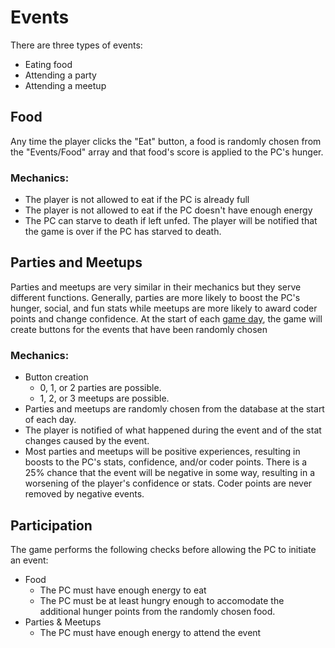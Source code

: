 # Events

There are three types of events:

* Eating food
* Attending a party
* Attending a meetup

## Food

Any time the player clicks the "Eat" button, a food is randomly chosen from the "Events/Food" array and that food's score is applied to the PC's hunger. 

### Mechanics:

* The player is not allowed to eat if the PC is already full
* The player is not allowed to eat if the PC doesn't have enough energy
* The PC can starve to death if left unfed. The player will be notified that the game is over if the PC has starved to death.

## Parties and Meetups

Parties and meetups are very similar in their mechanics but they serve different functions. Generally, parties are more likely to boost the PC's hunger, social, and fun stats while meetups are more likely to award coder points and change confidence. At the start of each [game day](./Days.md), the game will create buttons for the events that have been randomly chosen

### Mechanics:

* Button creation
  * 0, 1, or 2 parties are possible.
  * 1, 2, or 3 meetups are possible.
* Parties and meetups are randomly chosen from the database at the start of each day.
* The player is notified of what happened during the event and of the stat changes caused by the event.
* Most parties and meetups will be positive experiences, resulting in boosts to the PC's stats, confidence, and/or coder points. There is a 25% chance that the event will be negative in some way, resulting in a worsening of the player's confidence or stats. Coder points are never removed by negative events.

## Participation

The game performs the following checks before allowing the PC to initiate an event:

* Food
  * The PC must have enough energy to eat
  * The PC must be at least hungry enough to accomodate the additional hunger points from the randomly chosen food.
* Parties & Meetups
  * The PC must have enough energy to attend the event
